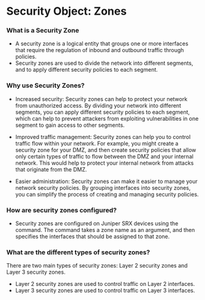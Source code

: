 # Security Object: Zones
### What is a Security Zone
- A security zone is a logical entity that groups one or more interfaces that require the regulation of inbound and outbound traffic through policies.
- Security zones are used to divide the network into different segments, and to apply different security policies to each segment.

### Why use Security Zones?
- Increased security: Security zones can help to protect your network from unauthorized access. By dividing your network into different segments, you can apply different security policies to each segment, which can help to prevent attackers from exploiting vulnerabilities in one segment to gain access to other segments.
  
- Improved traffic management: Security zones can help you to control traffic flow within your network. For example, you might create a security zone for your DMZ, and then create security policies that allow only certain types of traffic to flow between the DMZ and your internal network. This would help to protect your internal network from attacks that originate from the DMZ.
  
- Easier administration: Security zones can make it easier to manage your network security policies. By grouping interfaces into security zones, you can simplify the process of creating and managing security policies.

### How are security zones configured?
- Security zones are configured on Juniper SRX devices using the <security-zone> command. The <security-zone> command takes a zone name as an argument, and then specifies the interfaces that should be assigned to that zone.

### What are the different types of security zones?

There are two main types of security zones: Layer 2 security zones and Layer 3 security zones. 
- Layer 2 security zones are used to control traffic on Layer 2 interfaces.
- Layer 3 security zones are used to control traffic on Layer 3 interfaces.

